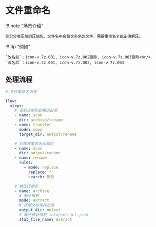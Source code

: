 # 文件重命名

!!! note "场景介绍"

    部分分卷压缩的压缩包，文件名中会包含多余的文字，需要重命名才能正确解压。
    
!!! tip "例如"

    `改名前`：icon-v.7z.001, icon-v.7z.002删除, icon-v.7z.003删除<br/>
    `改名后`：icon-v.7z.001, icon-v.7z.002, icon-v.7z.003

## 处理流程

```yaml
# 文件重命名流程

flow:
  steps:
    # 复制压缩包到输出目录
    - name: scan
      dir: archive/rename
    - name: transfer
      mode: copy
      target_dir: output/rename

    # 扫描并重命名压缩包
    - name: scan
      dir: output/rename
    - name: rename
      rules:
        - mode: replace
          replace: ""
          search: 删除

    # 解压压缩包
    - name: archive
      # 解压模式
      mode: extract
      # 压缩文件保存目录
      output_dir: output
      # 解压统计信息 info/extract.json
      stat_file_name: extract

```
